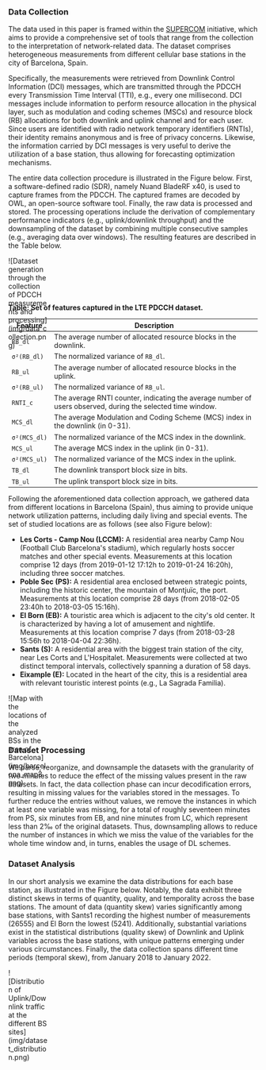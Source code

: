 ### Data Collection

The data used in this paper is framed within the [SUPERCOM](https://supercom.cttc.es/) initiative, which aims to provide a comprehensive set of tools that range from the collection to the interpretation of network-related data. The dataset comprises heterogeneous measurements from different cellular base stations in the city of Barcelona, Spain.

Specifically, the measurements were retrieved from Downlink Control Information (DCI) messages, which are transmitted through the PDCCH every Transmission Time Interval (TTI), e.g., every one millisecond. DCI messages include information to perform resource allocation in the physical layer, such as modulation and coding schemes (MSCs) and resource block (RB) allocations for both downlink and uplink channel and for each user. Since users are identified with radio network temporary identifiers (RNTIs), their identity remains anonymous and is free of privacy concerns. Likewise, the information carried by DCI messages is very useful to derive the utilization of a base station, thus allowing for forecasting optimization mechanisms.

The entire data collection procedure is illustrated in the Figure below. First, a software-defined radio (SDR), namely Nuand BladeRF x40, is used to capture frames from the PDCCH. The captured frames are decoded by OWL, an open-source software tool. Finally, the raw data is processed and stored. The processing operations include the derivation of complementary performance indicators (e.g., uplink/downlink throughput) and the downsampling of the dataset by combining multiple consecutive samples (e.g., averaging data over windows). The resulting features are described in the Table below.

<div style="width:80px; height:80px">
![Dataset generation through the collection of PDCCH measurements and processing](img/data_collection.png)
</div>

**Table: Set of features captured in the LTE PDCCH dataset.**

| Feature | Description |
|---------|-------------|
| `RB_dl` | The average number of allocated resource blocks in the downlink. |
| `σ²(RB_dl)` | The normalized variance of `RB_dl`. |
| `RB_ul` | The average number of allocated resource blocks in the uplink. |
| `σ²(RB_ul)` | The normalized variance of `RB_ul`. |
| `RNTI_c` | The average RNTI counter, indicating the average number of users observed, during the selected time window. |
| `MCS_dl` | The average Modulation and Coding Scheme (MCS) index in the downlink (in 0-31). |
| `σ²(MCS_dl)` | The normalized variance of the MCS index in the downlink. |
| `MCS_ul` | The average MCS index in the uplink (in 0-31). |
| `σ²(MCS_ul)` | The normalized variance of the MCS index in the uplink. |
| `TB_dl` | The downlink transport block size in bits. |
| `TB_ul` | The uplink transport block size in bits. |

Following the aforementioned data collection approach, we gathered data from different locations in Barcelona (Spain), thus aiming to provide unique network utilization patterns, including daily living and special events. The set of studied locations are as follows (see also Figure below):

- **Les Corts - Camp Nou (LCCM):** A residential area nearby Camp Nou (Football Club Barcelona's stadium), which regularly hosts soccer matches and other special events. Measurements at this location comprise 12 days (from 2019-01-12 17:12h to 2019-01-24 16:20h), including three soccer matches.
- **Poble Sec (PS):** A residential area enclosed between strategic points, including the historic center, the mountain of Montjuïc, the port. Measurements at this location comprise 28 days (from 2018-02-05 23:40h to 2018-03-05 15:16h).
- **El Born (EB):** A touristic area which is adjacent to the city's old center. It is characterized by having a lot of amusement and nightlife. Measurements at this location comprise 7 days (from 2018-03-28 15:56h to 2018-04-04 22:36h).
- **Sants (S):** A residential area with the biggest train station of the city, near Les Corts and L'Hospitalet. Measurements were collected at two distinct temporal intervals, collectively spanning a duration of 58 days.
- **Eixample (E):** Located in the heart of the city, this is a residential area with relevant touristic interest points (e.g., La Sagrada Familia).

<div style="width:80px; height:80px">
![Map with the locations of the analyzed BSs in the area of Barcelona](img/barcelona_map3.png)
</div>

### Dataset Processing

We parse, reorganize, and downsample the datasets with the granularity of two minutes to reduce the effect of the missing values present in the raw datasets. In fact, the data collection phase can incur decodification errors, resulting in missing values for the variables stored in the messages. To further reduce the entries without values, we remove the instances in which at least one variable was missing, for a total of roughly seventeen minutes from PS, six minutes from EB, and nine minutes from LC, which represent less than 2‰ of the original datasets. Thus, downsampling allows to reduce the number of instances in which we miss the value of the variables for the whole time window and, in turns, enables the usage of DL schemes.

### Dataset Analysis

In our short analysis we examine the data distributions for each base station, as illustrated in the Figure below. Notably, the data exhibit three distinct skews in terms of quantity, quality, and temporality across the base stations. The amount of data (quantity skew) varies significantly among base stations, with Sants1 recording the highest number of measurements (26555) and El Born the lowest (5241). Additionally, substantial variations exist in the statistical distributions (quality skew) of Downlink and Uplink variables across the base stations, with unique patterns emerging under various circumstances. Finally, the data collection spans different time periods (temporal skew), from January 2018 to January 2022.

<div style="width:80px; height:80px">
![Distribution of Uplink/Downlink traffic at the different BS sites](img/dataset_distribution.png)
</div>
